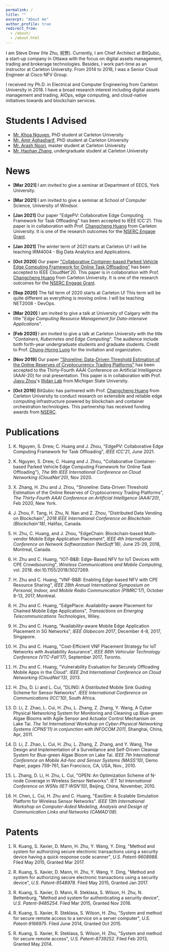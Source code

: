 ```yaml
---
permalink: /
title: ""
excerpt: "About me"
author_profile: true
redirect_from: 
  - /about/
  - /about.html
---
```


I am Steve Drew (He Zhu, 祝贺). Currently, I am Chief Architect at
BitQubic, a start-up company in Ottawa with the focus on digital assets
management, trading and brokerage technologies. Besides, I work part-time
as an instructor at Carleton University. From 2014 to 2018, I was a Senior
Cloud Engineer at Cisco NFV Group.

I received my Ph.D. in Electrical and Computer Engineering
from Carleton University in 2018. I have a broad
research interest including digital assets management and trading,
AIOps, edge computing, and cloud-native
initiatives towards and blockchain services.

Students I Advised
======
- [Mr. Khoa Nguyen](https://khoantd2010.github.io/), PhD student at Carleton University
- [Mr. Amir Aghasharif](https://www.linkedin.com/in/aghasharif/), PhD student at Carleton University
- [Mr. Arash Noori](https://www.linkedin.com/in/arash-noori/), master student at Carleton University
- [Mr. Haohan Zhang](https://www.linkedin.com/in/haohan-zhang-352910174/), undergraduate student at Carleton University

News
======
* **[Mar 2021]** I am invited to give a seminar at Department of EECS, York University.

* **[Mar 2021]** I am invited to give a seminar at School of Computer Science, University of Windsor.

* **[Jan 2021]** Our paper "EdgePV: Collaborative Edge Computing Framework for Task Offloading"
has been accepted to IEEE ICC'21. This paper is in collaboration with Prof.
[Changcheng Huang](http://www.sce.carleton.ca/faculty/huang.html) from Carleton University.
It is one of the research outcomes for the 
[NSERC Engage Grant](https://newsroom.carleton.ca/2020/carleton-receives-nserc-grants-to-support-innovative-industry-partnerships/).

* **[Jan 2021]** The winter term of 2021 starts at Carleton U!
I will be teaching IRM4004 - Big Data Analytics and Applications.

* **[Oct 2020]** Our paper ["Collaborative Container-based Parked Vehicle Edge Computing
Framework for Online Task Offloading"](https://cloudnet2020.ieee-cloudnet.org/wp-content/uploads/sites/237/2020/11/TS4-P2.pdf)
has been accepted to IEEE CloudNet'20. This paper is in collaboration with Prof.
[Changcheng Huang](http://www.sce.carleton.ca/faculty/huang.html) from Carleton University.
It is one of the research outcomes for the 
[NSERC Engage Grant](https://newsroom.carleton.ca/2020/carleton-receives-nserc-grants-to-support-innovative-industry-partnerships/).

* **[Sep 2020]** The fall term of 2020 starts at Carleton U! This term will be quite
different as everything is moving online. I will be teaching NET2008 - DevOps.

* **[Mar 2020]** I am invited to give a talk
at University of Calgary with the title
"_Edge Computing Resource Management for Data-intensive Applications_".

* **[Feb 2020]** I am invited to give a talk at
Carleton University with the title "_Containers, Kubernetes and Edge Computing_".
The audience include both forth-year undergraduate students and graduate students.
Credit to Prof. [Chung-Horng Lung](http://www.sce.carleton.ca/faculty/lung.html)
for the invitation and organization.

* **[Nov 2019]** Our paper ["Shoreline: Data-Driven Threshold Estimation of the
Online Reserves of Cryptocurrency Trading Platforms"](https://ojs.aaai.org/index.php/AAAI/article/view/5472)
has been accepted to the Thirty-Fourth AAAI Conference on Artificial Intelligence
(AAAI-20) for oral presentation. This paper is in collaboration with Prof.
[Jiayu Zhou](http://jiayuzhou.github.io/)'s
[Illidan Lab](http://illidanlab.github.io/) from Michigan State University.

* **[Oct 2019]** BitQubic has partnered with
Prof. [Changcheng Huang](http://www.sce.carleton.ca/faculty/huang.html)
from Carleton University to conduct research on extensible and reliable
edge computing infrastructure powered by blockchain and container orchestration
technologies. This partnership has received funding awards from
[NSERC](http://www.nserc-crsng.gc.ca/index_eng.asp). 


Publications
======
1. K. Nguyen, S. Drew, C. Huang and J. Zhou, "EdgePV: Collaborative Edge
Computing Framework for Task Offloading", _IEEE ICC'21_, June 2021.

1. K. Nguyen, S. Drew, C. Huang and J. Zhou, "Collaborative Container-based
Parked Vehicle Edge Computing Framework for Online Task Offloading"},
_The 9th IEEE International Conference on Cloud Networking (CloudNet'20)_, Nov 2020.

1.  X. Zhang, H. Zhu and J. Zhou, "Shoreline: Data-Driven Threshold Estimation of the
Online Reserves of Cryptocurrency Trading Platforms", _The Thirty-Fourth AAAI
Conference on Artificial Intelligence (AAAI'20)_, Feb 2020, New York.

1.  J. Zhou, F. Tang, H. Zhu, N. Nan and Z. Zhou,
"Distributed Data Vending on Blockchain",
_2018 IEEE International Conference on Blockchain (Blockchain'18)_, Halifax, Canada.

1. H. Zhu, C. Huang, and J. Zhou,
"EdgeChain: Blockchain-based Multi-vendor Mobile Edge Application Placement",
_IEEE 4th International Conference on Network Softwarization (NetSoft'18)_,
June 25-29, 2018, Montreal, Canada.

1. H. Zhu and C. Huang,
"IOT-B&B: Edge-Based NFV for IoT Devices with CPE Crowdsourcing",
_Wireless Communications and Mobile Computing_, vol. 2018. doi:10.1155/2018/3027269.

1. H. Zhu and C. Huang,
"VNF-B&B: Enabling Edge-based NFV with CPE Resource Sharing",
_IEEE 28th Annual International Symposium on Personal, Indoor, and Mobile Radio
Communication (PIMRC'17)_, October 8-13, 2017, Montreal.

1. H. Zhu and C. Huang,
"EdgePlace: Availability-aware Placement for Chained Mobile Edge Applications",
_Transactions on Emerging Telecommunications Technologies_, Wiley.

1. H. Zhu and C. Huang,
"Availability-aware Mobile Edge Application Placement in 5G Networks",
_IEEE Globecom 2017_, December 4-8, 2017, Singapore.

1. H. Zhu and C. Huang,
"Cost-Efficient VNF Placement Strategy for IoT Networks with Availability Assurance",
_IEEE 86th Vehicular Technology Conference (VTC-Fall'17)_, September 2017, Toronto.

1. H. Zhu and C. Huang,
"Vulnerability Evaluation for Securely Offloading Mobile Apps in the Cloud".
_IEEE 2nd International Conference on Cloud Networking (CloudNet'13)_, 2013.

1. H. Zhu, D. Li and L. Cui,
"DLING: A Distributed Mobile Sink Guiding Scheme for Sensor Networks".
_IEEE International Conference on Communications (ICC'10)_, South Africa.
  
1. D. Li, Z. Zhao, L. Cui, H. Zhu, L. Zhang, Z. Zhang, Y. Wang,
A Cyber Physical Networking System for Monitoring and Cleaning up Blue-green Algae
Blooms with Agile Sensor and Actuator Control Mechanism on Lake Tai.
_The 1st International Workshop on Cyber-Physical Networking Systems (CPNS'11)
in conjunction with INFOCOM 2011_, Shanghai, China, Apr, 2011.

1. D. Li, Z. Zhao, L. Cui, H. Zhu, L. Zhang, Z. Zhang, and Y. Wang,
The Design and Implementation of a Surveillance and Self-Driven Cleanup System for
Blue-green Algae Bloom on Lake Tai.
_IEEE 7th International Conference on Mobile Ad-hoc and Sensor Systems (MASS'10)_,
Demo Paper, pages 759-761, San Francisco, CA, USA, Nov., 2010.

1. L. Zhang, D. Li, H. Zhu, L. Cui,
"OPEN: An Optimization Scheme of N-node Coverage in Wireless Sensor Networks".
_IET 1st International Conference on WSNs (IET-WSN'10)_, Beijing, China, November, 2010.

1. H. Chen, L. Cui, H. Zhu and C. Huang,
"EasiSim: A Scalable Simulation Platform for Wireless Sensor Networks".
_IEEE 13th International Workshop on Computer-Aided Modeling, Analysis
and Design of Communication Links and Networks (CAMAD'08)_.


Patents
======

1. R. Kuang, S. Xavier, D. Mann, H. Zhu, Y. Wang, Y. Ding,
"Method and system for authorizing secure electronic transactions using a security device
having a quick response code scanner",
_U.S. Patent-9608988_. Filed May 2015, Granted Mar 2017.

1. R. Kuang, S. Xavier, D. Mann, H. Zhu, Y. Wang, Y. Ding,
"Method and system for authorizing secure electronic transactions using a security device",
_U.S. Patent-9548978_. Filed May 2015, Granted Jan 2017.

1. R. Kuang, S. Xavier, D. Mann, R. Steklasa, S. Wilson, H. Zhu, N. Bettenburg,
"Method and system for authenticating a security device",
_U.S. Patent-9485254_. Filed Mar 2015, Granted Nov 2016.

1. R. Kuang, S. Xavier, R. Steklasa, S. Wilson, H. Zhu,
"System and method for secure remote access to a service on a server computer",
_U.S. Patent-9166975_. Filed June 2014, Granted Oct 2015.

1. R. Kuang, S. Xavier, R. Steklasa, S. Wilson, H. Zhu,
"System and method for secure remote access",
_U.S. Patent-8739252_. Filed Feb 2013, Granted May 2014.
